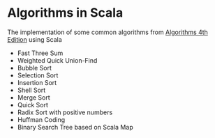 Algorithms in Scala
===================

The implementation of some common algorithms from [Algorithms 4th Edition](http://algs4.cs.princeton.edu/home/) using Scala

* Fast Three Sum
* Weighted Quick Union-Find
* Bubble Sort
* Selection Sort
* Insertion Sort
* Shell Sort
* Merge Sort
* Quick Sort
* Radix Sort with positive numbers
* Huffman Coding
* Binary Search Tree based on Scala Map
